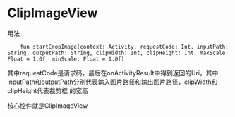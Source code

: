 # ClipImageView
用法
```
    fun startCropImage(context: Activity, requestCode: Int, inputPath: String, outputPath: String, clipWidth: Int, clipHeight: Int, maxScale: Float = 1.0f, minScale: Float = 1.0f)
```

其中requestCode是请求码，最后在onActivityResult中得到返回的Uri，其中inputPath和outputPath分别代表输入图片路径和输出图片路径，clipWidth和clipHeight代表裁剪框
的宽高



核心控件就是ClipImageView




